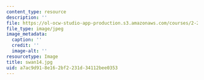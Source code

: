```yaml
---
content_type: resource
description: ''
file: https://ol-ocw-studio-app-production.s3.amazonaws.com/courses/2-24-ocean-wave-interaction-with-ships-and-offshore-energy-systems-13-022-spring-2002/a7ac9d918e162bf2231d34112bee0353_swan14.jpg
file_type: image/jpeg
image_metadata:
  caption: ''
  credit: ''
  image-alt: ''
resourcetype: Image
title: swan14.jpg
uid: a7ac9d91-8e16-2bf2-231d-34112bee0353
---
```

